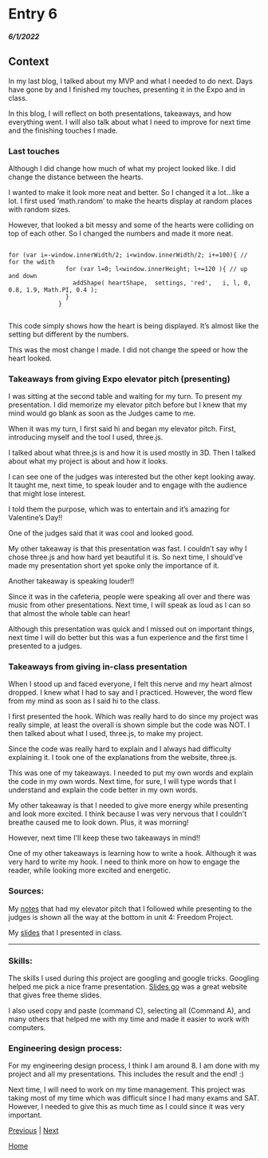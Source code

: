 # Entry 6
##### 6/1/2022

## Context 

In my last blog, I talked about my MVP and what I needed to do next. Days have gone by and I finished my touches, presenting it in the Expo and in class. 

In this blog, I will reflect on both presentations, takeaways, and how everything went. I will also talk about what I need to improve for next time and the finishing touches I made.

### Last touches 
Although I did change how much of what my project looked like. I did change the distance between the hearts. 

I wanted to make it look more neat and better. So I changed it a lot…like a lot. I first used ‘math.random’ to make the hearts display at random places with random sizes. 

However, that looked a bit messy and some of the hearts were colliding on top of each other. So I changed the numbers and made it more neat. 

```JS

for (var i=-window.innerWidth/2; i<window.innerWidth/2; i+=100){ // for the wdith 
			    for (var l=0; l<window.innerHeight; l+=120 ){ // up and down
			      addShape( heartShape,  settings, 'red',   i, l, 0, 0.8, 1.9, Math.PI, 0.4 );
			    }
			  }
        
 ```
 
This code simply shows how the heart is being displayed. It’s almost like the setting but different by the numbers. 

This was the most change I made. I did not change the speed or how the heart looked. 

### Takeaways from giving Expo elevator pitch (presenting)

I was sitting at the second table and waiting for my turn. To present my presentation. I did memorize my elevator pitch before but I knew that my mind would go blank as soon as the Judges came to me. 

When it was my turn, I first said hi and began my elevator pitch. First, introducing myself and the tool I used, three.js. 

I talked about what three.js is and how it is used mostly in 3D. Then I talked about what my project is about and how it looks. 

I can see one of the judges was interested but the other kept looking away. It taught me, next time, to speak louder and to engage with the audience that might lose interest. 

I told them the purpose, which was to entertain and it’s amazing for Valentine’s Day!!

One of the judges said that it was cool and looked good. 

My other takeaway is that this presentation was fast. I couldn’t say why I chose three.js and how hard yet beautiful it is. So next time, I should’ve made my presentation short yet spoke only the importance of it. 

Another takeaway is speaking louder!! 

Since it was in the cafeteria, people were speaking all over and there was music from other presentations. Next time, I will speak as loud as I can so that almost the whole table can hear!

Although this presentation was quick and I missed out on important things, next time I will do better but this was a fun experience and the first time I presented to a judges. 


### Takeaways from giving in-class presentation

When I stood up and faced everyone, I felt this nerve and my heart almost dropped. I knew what I had to say and I practiced. However, the word flew from my mind as soon as I said hi to the class. 

I first presented the hook. Which was really hard to do since my project was really simple, at least the overall is shown simple but the code was NOT. I then talked about what I used, three.js, to make my project. 

Since the code was really hard to explain and I always had difficulty explaining it. I took one of the explanations from the website, three.js. 

This was one of my takeaways. I needed to put my own words and explain the code in my own words. Next time, for sure, I will type words that I understand and explain the code better in my own words. 

My other takeaway is that I needed to give more energy while presenting and look more excited. I think because I was very nervous that I couldn't breathe caused me to look down. Plus, it was morning! 

However, next time I'll keep these two takeaways in mind!!

One of my other takeaways is learning how to write a hook. Although it was very hard to write my hook. I need to think more on how to engage the reader, while looking more excited and energetic. 

### Sources: 

My [notes](https://docs.google.com/document/d/1OTFVAGT4atzQ2zkOuXfJ7w9TP9sDS76BPN41jUihY9g/edit?usp=sharing) that had my elevator pitch that I followed while presenting to the judges is shown all the way at the bottom in unit 4: Freedom Project.

My [slides](https://docs.google.com/presentation/d/1Phj-SHh2AL7CZKxKwVpOGaa4g97fERDvkdrnIgn3EgI/edit?usp=sharing) that I presented in class.

---

### Skills: 

The skills I used during this project are googling and google tricks. Googling helped me pick a nice frame presentation. [Slides go](https://slidesgo.com/) was a great website that gives free theme slides.

I also used copy and paste (command C), selecting all (Command A), and many others that helped me with my time and made it easier to work with computers. 


### Engineering design process:

For my engineering design process, I think I am around 8. I am done with my project and all my presentations. This includes the result and the end! :)

Next time, I will need to work on my time management. This project was taking most of my time which was difficult since I had many exams and SAT. However, I needed to give this as much time as I could since it was very important. 



[Previous](entry05.md) | [Next](entry07.md)

[Home](../README.md)
